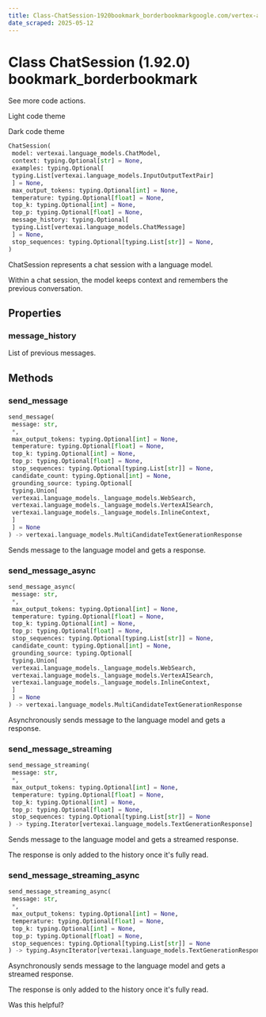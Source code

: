 ```yaml
---
title: Class-ChatSession-1920bookmark_borderbookmarkgoogle.com/vertex-ai/generative-ai/docs/reference/python/latest/vertexai.language_models.ChatSession
date_scraped: 2025-05-12
---
```


# Class ChatSession (1.92.0) bookmark\_borderbookmark 

See more code actions.

Light code theme

Dark code theme

```python
ChatSession(
 model: vertexai.language_models.ChatModel,
 context: typing.Optional[str] = None,
 examples: typing.Optional[
 typing.List[vertexai.language_models.InputOutputTextPair]
 ] = None,
 max_output_tokens: typing.Optional[int] = None,
 temperature: typing.Optional[float] = None,
 top_k: typing.Optional[int] = None,
 top_p: typing.Optional[float] = None,
 message_history: typing.Optional[
 typing.List[vertexai.language_models.ChatMessage]
 ] = None,
 stop_sequences: typing.Optional[typing.List[str]] = None,
)
```

ChatSession represents a chat session with a language model.

Within a chat session, the model keeps context and remembers the previous conversation.

## Properties

### message\_history

List of previous messages.

## Methods

### send\_message

```python
send_message(
 message: str,
 *,
 max_output_tokens: typing.Optional[int] = None,
 temperature: typing.Optional[float] = None,
 top_k: typing.Optional[int] = None,
 top_p: typing.Optional[float] = None,
 stop_sequences: typing.Optional[typing.List[str]] = None,
 candidate_count: typing.Optional[int] = None,
 grounding_source: typing.Optional[
 typing.Union[
 vertexai.language_models._language_models.WebSearch,
 vertexai.language_models._language_models.VertexAISearch,
 vertexai.language_models._language_models.InlineContext,
 ]
 ] = None
) -> vertexai.language_models.MultiCandidateTextGenerationResponse
```

Sends message to the language model and gets a response.

### send\_message\_async

```python
send_message_async(
 message: str,
 *,
 max_output_tokens: typing.Optional[int] = None,
 temperature: typing.Optional[float] = None,
 top_k: typing.Optional[int] = None,
 top_p: typing.Optional[float] = None,
 stop_sequences: typing.Optional[typing.List[str]] = None,
 candidate_count: typing.Optional[int] = None,
 grounding_source: typing.Optional[
 typing.Union[
 vertexai.language_models._language_models.WebSearch,
 vertexai.language_models._language_models.VertexAISearch,
 vertexai.language_models._language_models.InlineContext,
 ]
 ] = None
) -> vertexai.language_models.MultiCandidateTextGenerationResponse
```

Asynchronously sends message to the language model and gets a response.

### send\_message\_streaming

```python
send_message_streaming(
 message: str,
 *,
 max_output_tokens: typing.Optional[int] = None,
 temperature: typing.Optional[float] = None,
 top_k: typing.Optional[int] = None,
 top_p: typing.Optional[float] = None,
 stop_sequences: typing.Optional[typing.List[str]] = None
) -> typing.Iterator[vertexai.language_models.TextGenerationResponse]
```

Sends message to the language model and gets a streamed response.

The response is only added to the history once it's fully read.

### send\_message\_streaming\_async

```python
send_message_streaming_async(
 message: str,
 *,
 max_output_tokens: typing.Optional[int] = None,
 temperature: typing.Optional[float] = None,
 top_k: typing.Optional[int] = None,
 top_p: typing.Optional[float] = None,
 stop_sequences: typing.Optional[typing.List[str]] = None
) -> typing.AsyncIterator[vertexai.language_models.TextGenerationResponse]
```

Asynchronously sends message to the language model and gets a streamed response.

The response is only added to the history once it's fully read.

Was this helpful?